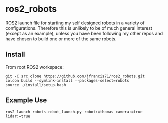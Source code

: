 # ros2_robots

ROS2 launch file for starting my self designed robots in a variety of configurations. Therefore this is unlikely to be of much general interest (except as an example), unless you have been following my other repos and have chosen to build one or more of the same robots.

## Install

From root ROS2 workspace:
```
git -C src clone https://github.com/jfrancis71/ros2_robots.git
colcon build --symlink-install --packages-select=robots
source ./install/setup.bash
```

## Example Use

```ros2 launch robots robot_launch.py robot:=thomas camera:=true lidar:=true```
